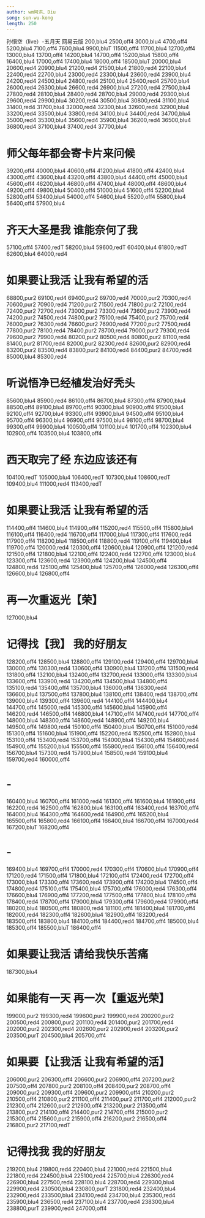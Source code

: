 ```yaml
---
author: wm阿洪、Diu
song: sun-wu-kong
length: 250
---
```

孙悟空（live）-五月天 网易云版
200,blu4
2500,off4
3000,blu4
4700,off4
5200,blu4
7100,off4
7600,blu4
9900,bluT
11500,off4
11700,blu4
12700,off4
13000,blu4
13700,off4
14200,blu4
14700,off4
15200,blu4
15800,off4
16400,blu4
17000,off4
17400,blu4
18000,off4
18500,bluT
20000,blu4
20600,red4
20900,blu4
21200,red4
21500,blu4
21800,red4
22100,blu4
22400,red4
22700,blu4
23000,red4
23300,blu4
23600,red4
23900,blu4
24200,red4
24500,blu4
24800,red4
25100,blu4
25400,red4
25700,blu4
26000,red4
26300,blu4
26600,red4
26900,blu4
27200,red4
27500,blu4
27800,red4
28100,blu4
28400,red4
28700,blu4
29000,red4
29300,blu4
29600,red4
29900,blu4
30200,red4
30500,blu4
30800,red4
31100,blu4
31400,red4
31700,blu4
32000,red4
32300,blu4
32600,red4
32900,blu4
33200,red4
33500,blu4
33800,red4
34100,blu4
34400,red4
34700,blu4
35000,red4
35300,blu4
35600,red4
35900,blu4
36200,red4
36500,blu4
36800,red4
37100,blu4
37400,red4
37700,blu4
# 师父每年都会寄卡片来问候
39200,off4
40000,blu4
40600,off4
41200,blu4
41800,off4
42400,blu4
43000,off4
43600,blu4
43200,off4
43800,blu4
44400,off4
45000,blu4
45600,off4
46200,blu4
46800,off4
47400,blu4
48000,off4
48600,blu4
49200,off4
49800,blu4
50400,off4
51000,blu4
51600,off4
52200,blu4
52800,off4
53400,blu4
54000,off4
54600,blu4
55200,off4
55800,blu4
56400,off4
57900,blu4
# 齐天大圣是我 谁能奈何了我
57100,off4
57400,redT
58200,blu4
59600,redT
60400,blu4
61800,redT
62600,blu4
64000,red4
# 如果要让我活 让我有希望的活
68800,pur2
69100,red4
69400,pur2
69700,red4
70000,pur2
70300,red4
70600,pur2
70900,red4
71200,pur2
71500,red4
71800,pur2
72100,red4
72400,pur2
72700,red4
73000,pur2
73300,red4
73600,pur2
73900,red4
74200,pur2
74500,red4
74800,pur2
75100,red4
75400,pur2
75700,red4
76000,pur2
76300,red4
76600,pur2
76900,red4
77200,pur2
77500,red4
77800,pur2
78100,red4
78400,pur2
78700,red4
79000,pur2
79300,red4
79600,pur2
79900,red4
80200,pur2
80500,red4
80800,pur2
81100,red4
81400,pur2
81700,red4
82000,pur2
82300,red4
82600,pur2
82900,red4
83200,pur2
83500,red4
83800,pur2
84100,red4
84400,pur2
84700,red4
85000,blu4
85300,red4
# 听说悟净已经植发治好秃头
85600,blu4
85900,red4
86100,off4
86700,blu4
87300,off4
87900,blu4
88500,off4
89100,blu4
89700,off4
90300,blu4
90900,off4
91500,blu4
92100,off4
92700,blu4
93300,off4
93900,blu4
94500,off4
95100,blu4
95700,off4
96300,blu4
96900,off4
97500,blu4
98100,off4
98700,blu4
99300,off4
99900,blu4
100500,off4
101100,blu4
101700,off4
102300,blu4
102900,off4
103500,blu4
103800,off4
# 西天取完了经 东边应该还有
104100,redT
105000,blu4
106400,redT
107300,blu4
108600,redT
109400,blu4
111000,red4
113400,redT
# 如果要让我活 让我有希望的活
114400,off4
114600,blu4
114900,off4
115200,red4
115500,off4
115800,blu4
116100,off4
116400,red4
116700,off4
117000,blu4
117300,off4
117600,red4
117900,off4
118200,blu4
118500,off4
118800,red4
119100,off4
119400,blu4
119700,off4
120000,red4
120300,off4
120600,blu4
120900,off4
121200,red4
121500,off4
121800,blu4
122100,off4
122400,red4
122700,off4
123000,blu4
123300,off4
123600,red4
123900,off4
124200,blu4
124500,off4
124800,red4
125100,off4
125400,blu4
125700,off4
126000,red4
126300,off4
126600,blu4
126800,off4
# 再一次重返光【荣】
127000,blu4
# 记得找【我】 我的好朋友
128200,off4
128500,blu4
128800,off4
129100,red4
129400,off4
129700,blu4
130000,off4
130300,red4
130600,off4
130900,blu4
131200,off4
131500,red4
131800,off4
132100,blu4
132400,off4
132700,red4
133000,off4
133300,blu4
133600,off4
133900,red4
134200,off4
134500,blu4
134800,off4
135100,red4
135400,off4
135700,blu4
136000,off4
136300,red4
136600,blu4
137500,off4
137800,blu4
138100,off4
138400,red4
138700,off4
139000,blu4
139300,off4
139600,red4
144100,off4
144400,blu4
144700,off4
145000,red4
145300,off4
145600,blu4
145900,off4
146200,red4
146500,off4
146800,blu4
147100,off4
147400,red4
147700,off4
148000,blu4
148300,off4
148600,red4
148900,off4
149200,blu4
149500,off4
149800,red4
150100,off4
150400,blu4
150700,off4
151000,red4
151300,off4
151600,blu4
151900,off4
152200,red4
152500,off4
152800,blu4
153100,off4
153400,red4
153700,off4
154000,blu4
154300,off4
154600,red4
154900,off4
155200,blu4
155500,off4
155800,red4
156100,off4
156400,red4
156700,blu4
157300,red4
157900,blu4
158500,red4
159100,blu4
159700,red4
160000,off4
# -
160400,blu4
160700,off4
161000,red4
161300,off4
161600,blu4
161900,off4
162200,red4
162500,off4
162800,blu4
163100,off4
163400,red4
163700,off4
164000,blu4
164300,off4
164600,red4
164900,off4
165200,blu4
165500,off4
165800,red4
166100,off4
166400,blu4
166700,off4
167000,red4
167200,bluT
168200,off4
# -
169400,blu4
169700,off4
170000,red4
170300,off4
170600,blu4
170900,off4
171200,red4
171500,off4
171800,blu4
172100,off4
172400,red4
172700,off4
173000,blu4
173300,off4
173600,red4
173900,off4
174200,blu4
174500,off4
174800,red4
175100,off4
175400,blu4
175700,off4
176000,red4
176300,off4
176600,blu4
176900,off4
177200,red4
177500,off4
177800,blu4
178100,off4
178400,red4
178700,off4
179000,blu4
179300,off4
179600,red4
179900,off4
180200,blu4
180500,off4
180800,red4
181100,off4
181400,blu4
181700,off4
182000,red4
182300,off4
182600,blu4
182900,off4
183200,red4
183500,off4
183800,blu4
184100,off4
184400,red4
184700,off4
185000,blu4
185300,off4
185500,bluT
186400,off4
# 如果要让我活 请给我快乐苦痛
187300,blu4
# 如果能有一天 再一次【重返光荣】
199000,pur2
199300,red4
199600,pur2
199900,red4
200200,pur2
200500,red4
200800,pur2
201100,red4
201400,pur2
201700,red4
202000,pur2
202300,red4
202600,pur2
202900,red4
203200,pur2
203500,purT
204500,blu4
205700,off4
# 如果要【让我活 让我有希望的活】
206000,pur2
206300,off4
206600,pur2
206900,off4
207200,pur2
207500,off4
207800,pur2
208100,off4
208400,pur2
208700,off4
209000,pur2
209300,off4
209600,pur2
209900,off4
210200,pur2
210500,off4
210800,pur2
211100,off4
211400,pur2
211700,off4
212000,pur2
212300,off4
212600,pur2
212900,off4
213200,pur2
213500,off4
213800,pur2
214100,off4
214400,pur2
214700,off4
215000,pur2
215300,off4
215600,pur2
215900,off4
216200,pur2
216500,off4
216800,pur2
217100,redT
# 记得找我 我的好朋友
219200,blu4
219800,red4
220400,blu4
221000,red4
221500,blu4
221800,red4
224500,blu4
225100,red4
225700,blu4
226300,red4
226900,blu4
227500,red4
228100,blu4
228700,red4
229300,blu4
229900,red4
230500,blu4
230800,purT
231800,red4
232400,blu4
232900,red4
233500,blu4
234100,red4
234700,blu4
235300,red4
235900,blu4
236500,red4
237100,blu4
237700,red4
238300,blu4
238800,purT
239900,red4
247000,off4
